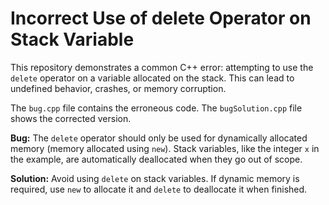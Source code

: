 # Incorrect Use of delete Operator on Stack Variable

This repository demonstrates a common C++ error: attempting to use the `delete` operator on a variable allocated on the stack.  This can lead to undefined behavior, crashes, or memory corruption.

The `bug.cpp` file contains the erroneous code.  The `bugSolution.cpp` file shows the corrected version.

**Bug:**  The `delete` operator should only be used for dynamically allocated memory (memory allocated using `new`). Stack variables, like the integer `x` in the example, are automatically deallocated when they go out of scope.

**Solution:**  Avoid using `delete` on stack variables.  If dynamic memory is required, use `new` to allocate it and `delete` to deallocate it when finished.